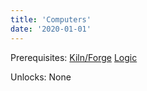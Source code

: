```yaml
---
title: 'Computers'
date: '2020-01-01'
---
```


Prerequisites: [Kiln/Forge](https://wikitechtree.com/posts/kiln) [Logic](https://wikitechtree.com/posts/logic)

Unlocks: None
